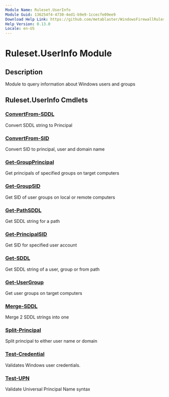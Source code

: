 ```yaml
---
Module Name: Ruleset.UserInfo
Module Guid: 136254f4-4730-4ed1-b9e9-1ccecfe09ee9
Download Help Link: https://github.com/metablaster/WindowsFirewallRuleset/tree/master/Config/HelpContent/0.13.0
Help Version: 0.13.0
Locale: en-US
---
```


# Ruleset.UserInfo Module

## Description

Module to query information about Windows users and groups

## Ruleset.UserInfo Cmdlets

### [ConvertFrom-SDDL](ConvertFrom-SDDL.md)

Convert SDDL string to Principal

### [ConvertFrom-SID](ConvertFrom-SID.md)

Convert SID to principal, user and domain name

### [Get-GroupPrincipal](Get-GroupPrincipal.md)

Get principals of specified groups on target computers

### [Get-GroupSID](Get-GroupSID.md)

Get SID of user groups on local or remote computers

### [Get-PathSDDL](Get-PathSDDL.md)

Get SDDL string for a path

### [Get-PrincipalSID](Get-PrincipalSID.md)

Get SID for specified user account

### [Get-SDDL](Get-SDDL.md)

Get SDDL string of a user, group or from path

### [Get-UserGroup](Get-UserGroup.md)

Get user groups on target computers

### [Merge-SDDL](Merge-SDDL.md)

Merge 2 SDDL strings into one

### [Split-Principal](Split-Principal.md)

Split principal to either user name or domain

### [Test-Credential](Test-Credential.md)

Validates Windows user credentials.

### [Test-UPN](Test-UPN.md)

Validate Universal Principal Name syntax
